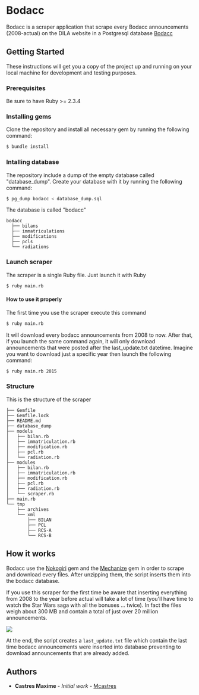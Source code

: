 # Bodacc

Bodacc is a scraper application that scrape every Bodacc announcements (2008-actual) on the DILA website in a Postgresql database [Bodacc](https://echanges.dila.gouv.fr/OPENDATA/BODACC/)

## Getting Started

These instructions will get you a copy of the project up and running on your local machine for development and testing purposes.

### Prerequisites

Be sure to have Ruby >= 2.3.4

### Installing gems

Clone the repository and install all necessary gem by running the following command:

```sh
$ bundle install
```

### Intalling database

The repository include a dump of the empty database called "database_dump". Create your database with it by running the following command:

```sh
$ pg_dump bodacc < database_dump.sql
```

The database is called "bodacc"

```
bodacc
  ├── bilans
  ├── immatriculations
  ├── modifications
  ├── pcls
  └── radiations
```

### Launch scraper

The scraper is a single Ruby file. Just launch it with Ruby

```sh
$ ruby main.rb
```

#### How to use it properly

The first time you use the scraper execute this command

```sh
$ ruby main.rb
```

It will download every bodacc announcements from 2008 to now. After that, if you launch the same command again, it will only download announcements that were posted after the last_update.txt datetime. Imagine you want to download just a specific year then launch the following command:

```sh
$ ruby main.rb 2015
```

### Structure

This is the structure of the scraper

```
├── Gemfile
├── Gemfile.lock
├── README.md
├── database_dump
├── models
│   ├── bilan.rb
│   ├── immatriculation.rb
│   ├── modification.rb
│   ├── pcl.rb
│   └── radiation.rb
├── modules
│   ├── bilan.rb
│   ├── immatriculation.rb
│   ├── modification.rb
│   ├── pcl.rb
│   ├── radiation.rb
│   └── scraper.rb
├── main.rb
└── tmp
    ├── archives
    └── xml
        ├── BILAN
        ├── PCL
        ├── RCS-A
        └── RCS-B
```


## How it works

Bodacc use the [Nokogiri](https://github.com/sparklemotion/nokogiri) gem and the [Mechanize](https://github.com/sparklemotion/nokogiri) gem in order to scrape and download every files. After unzipping them, the script inserts them into the bodacc database.

If you use this scraper for the first time be aware that inserting everything from 2008 to the year before actual will take a lot of time (you'll have time to watch the Star Wars saga with all the bonuses ... twice). In fact the files weigh about 300 MB and contain a total of just over 20 million announcements.

![](https://media.giphy.com/media/l0HlBO7eyXzSZkJri/giphy.gif)

At the end, the script creates a `last_update.txt` file which contain the last time bodacc announcements were inserted into database preventing to download announcements that are already added.

## Authors

* **Castres Maxime** - *Initial work* - [Mcastres](https://github.com/Mcastres)
